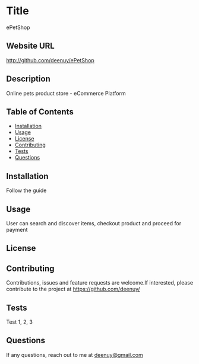 # Title

ePetShop

## Website URL

http://github.com/deenuy/ePetShop

## Description

Online pets product store - eCommerce Platform

## Table of Contents

* [Installation](#Installation)
* [Usage](#Usage)
* [License](#License)
* [Contributing](#Contributing)
* [Tests](#Tests)
* [Questions](#Questions)

## Installation

Follow the guide

## Usage

User can search and discover items, checkout product and proceed for payment

## License



## Contributing

Contributions, issues and feature requests are welcome.If interested, please contribute to the project at https://github.com/deenuy/

## Tests

Test 1, 2, 3

## Questions

If any questions, reach out to me at deenuy@gmail.com
